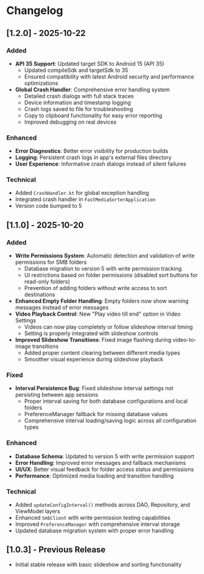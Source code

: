 # Changelog

## [1.2.0] - 2025-10-22

### Added
- **API 35 Support**: Updated target SDK to Android 15 (API 35)
  - Updated compileSdk and targetSdk to 35
  - Ensured compatibility with latest Android security and performance optimizations
- **Global Crash Handler**: Comprehensive error handling system
  - Detailed crash dialogs with full stack traces
  - Device information and timestamp logging
  - Crash logs saved to file for troubleshooting
  - Copy to clipboard functionality for easy error reporting
  - Improved debugging on real devices

### Enhanced
- **Error Diagnostics**: Better error visibility for production builds
- **Logging**: Persistent crash logs in app's external files directory
- **User Experience**: Informative crash dialogs instead of silent failures

### Technical
- Added `CrashHandler.kt` for global exception handling
- Integrated crash handler in `FastMediaSorterApplication`
- Version code bumped to 5

## [1.1.0] - 2025-10-20

### Added
- **Write Permissions System**: Automatic detection and validation of write permissions for SMB folders
  - Database migration to version 5 with write permission tracking
  - UI restrictions based on folder permissions (disabled sort buttons for read-only folders)
  - Prevention of adding folders without write access to sort destinations
- **Enhanced Empty Folder Handling**: Empty folders now show warning messages instead of error messages
- **Video Playback Control**: New "Play video till end" option in Video Settings
  - Videos can now play completely or follow slideshow interval timing
  - Setting is properly integrated with slideshow controls
- **Improved Slideshow Transitions**: Fixed image flashing during video-to-image transitions
  - Added proper content clearing between different media types
  - Smoother visual experience during slideshow playback

### Fixed
- **Interval Persistence Bug**: Fixed slideshow interval settings not persisting between app sessions
  - Proper interval saving for both database configurations and local folders
  - PreferenceManager fallback for missing database values
  - Comprehensive interval loading/saving logic across all configuration types

### Enhanced
- **Database Schema**: Updated to version 5 with write permission support
- **Error Handling**: Improved error messages and fallback mechanisms
- **UI/UX**: Better visual feedback for folder access status and permissions
- **Performance**: Optimized media loading and transition handling

### Technical
- Added `updateConfigInterval()` methods across DAO, Repository, and ViewModel layers
- Enhanced `SmbClient` with write permission testing capabilities
- Improved `PreferenceManager` with comprehensive interval storage
- Updated database migration system with proper error handling

## [1.0.3] - Previous Release
- Initial stable release with basic slideshow and sorting functionality